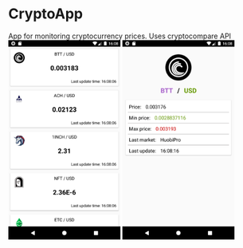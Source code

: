 # CryptoApp
App for monitoring cryptocurrency prices. Uses cryptocompare API
<br/>
<img src="screens/coin_price_list_activity.png" height="400" alt="Screenshot"/>
<img src="screens/coin_detail_activity.png" height="400" alt="Screenshot"/> 
